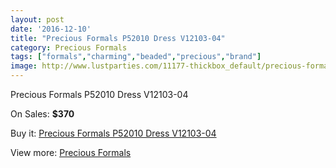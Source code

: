 ```yaml
---
layout: post
date: '2016-12-10'
title: "Precious Formals P52010 Dress V12103-04"
category: Precious Formals
tags: ["formals","charming","beaded","precious","brand"]
image: http://www.lustparties.com/11177-thickbox_default/precious-formals-p52010-dress-v12103-04.jpg
---
```

Precious Formals P52010 Dress V12103-04

On Sales: **$370**
<a href="https://www.lustparties.com/en/precious-formals/3986-precious-formals-p52010-dress-v12103-04.html"><amp-img layout="responsive" width="600" height="600" src="//www.lustparties.com/11177-thickbox_default/precious-formals-p52010-dress-v12103-04.jpg" alt="Precious Formals P52010 Dress V12103-04 0" /></a>
<a href="https://www.lustparties.com/en/precious-formals/3986-precious-formals-p52010-dress-v12103-04.html"><amp-img layout="responsive" width="600" height="600" src="//www.lustparties.com/11178-thickbox_default/precious-formals-p52010-dress-v12103-04.jpg" alt="Precious Formals P52010 Dress V12103-04 1" /></a>

Buy it: [Precious Formals P52010 Dress V12103-04](https://www.lustparties.com/en/precious-formals/3986-precious-formals-p52010-dress-v12103-04.html "Precious Formals P52010 Dress V12103-04")

View more: [Precious Formals](https://www.lustparties.com/en/18-precious-formals "Precious Formals")